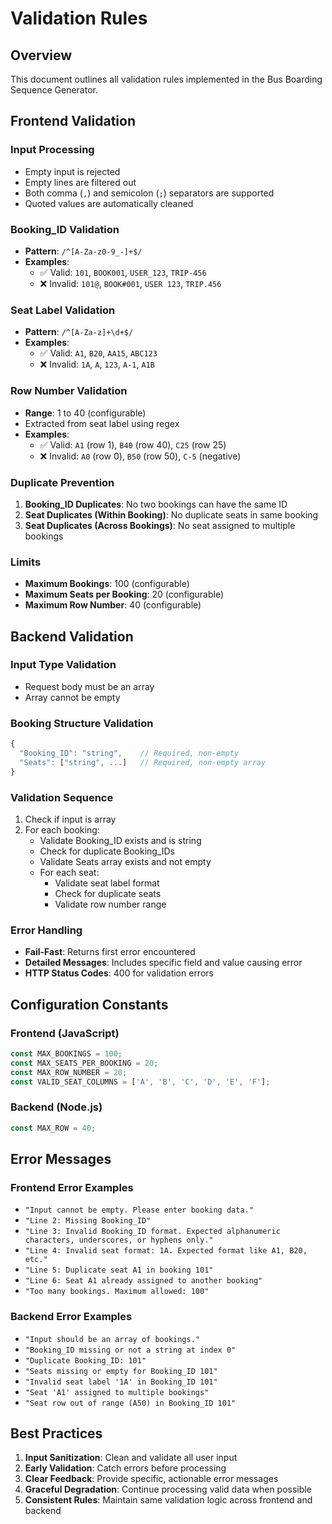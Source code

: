 # Validation Rules

## Overview
This document outlines all validation rules implemented in the Bus Boarding Sequence Generator.

## Frontend Validation

### Input Processing
- Empty input is rejected
- Empty lines are filtered out
- Both comma (`,`) and semicolon (`;`) separators are supported
- Quoted values are automatically cleaned

### Booking_ID Validation
- **Pattern**: `/^[A-Za-z0-9_-]+$/`
- **Examples**: 
  - ✅ Valid: `101`, `BOOK001`, `USER_123`, `TRIP-456`
  - ❌ Invalid: `101@`, `BOOK#001`, `USER 123`, `TRIP.456`

### Seat Label Validation
- **Pattern**: `/^[A-Za-z]+\d+$/`
- **Examples**:
  - ✅ Valid: `A1`, `B20`, `AA15`, `ABC123`
  - ❌ Invalid: `1A`, `A`, `123`, `A-1`, `A1B`

### Row Number Validation
- **Range**: 1 to 40 (configurable)
- Extracted from seat label using regex
- **Examples**:
  - ✅ Valid: `A1` (row 1), `B40` (row 40), `C25` (row 25)
  - ❌ Invalid: `A0` (row 0), `B50` (row 50), `C-5` (negative)

### Duplicate Prevention
1. **Booking_ID Duplicates**: No two bookings can have the same ID
2. **Seat Duplicates (Within Booking)**: No duplicate seats in same booking
3. **Seat Duplicates (Across Bookings)**: No seat assigned to multiple bookings

### Limits
- **Maximum Bookings**: 100 (configurable)
- **Maximum Seats per Booking**: 20 (configurable)
- **Maximum Row Number**: 40 (configurable)

## Backend Validation

### Input Type Validation
- Request body must be an array
- Array cannot be empty

### Booking Structure Validation
```javascript
{
  "Booking_ID": "string",    // Required, non-empty
  "Seats": ["string", ...]   // Required, non-empty array
}
```

### Validation Sequence
1. Check if input is array
2. For each booking:
   - Validate Booking_ID exists and is string
   - Check for duplicate Booking_IDs
   - Validate Seats array exists and not empty
   - For each seat:
     - Validate seat label format
     - Check for duplicate seats
     - Validate row number range

### Error Handling
- **Fail-Fast**: Returns first error encountered
- **Detailed Messages**: Includes specific field and value causing error
- **HTTP Status Codes**: 400 for validation errors

## Configuration Constants

### Frontend (JavaScript)
```javascript
const MAX_BOOKINGS = 100;
const MAX_SEATS_PER_BOOKING = 20;
const MAX_ROW_NUMBER = 20;
const VALID_SEAT_COLUMNS = ['A', 'B', 'C', 'D', 'E', 'F'];
```

### Backend (Node.js)
```javascript
const MAX_ROW = 40;
```

## Error Messages

### Frontend Error Examples
- `"Input cannot be empty. Please enter booking data."`
- `"Line 2: Missing Booking_ID"`
- `"Line 3: Invalid Booking_ID format. Expected alphanumeric characters, underscores, or hyphens only."`
- `"Line 4: Invalid seat format: 1A. Expected format like A1, B20, etc."`
- `"Line 5: Duplicate seat A1 in booking 101"`
- `"Line 6: Seat A1 already assigned to another booking"`
- `"Too many bookings. Maximum allowed: 100"`

### Backend Error Examples
- `"Input should be an array of bookings."`
- `"Booking_ID missing or not a string at index 0"`
- `"Duplicate Booking_ID: 101"`
- `"Seats missing or empty for Booking_ID 101"`
- `"Invalid seat label '1A' in Booking_ID 101"`
- `"Seat 'A1' assigned to multiple bookings"`
- `"Seat row out of range (A50) in Booking_ID 101"`

## Best Practices

1. **Input Sanitization**: Clean and validate all user input
2. **Early Validation**: Catch errors before processing
3. **Clear Feedback**: Provide specific, actionable error messages
4. **Graceful Degradation**: Continue processing valid data when possible
5. **Consistent Rules**: Maintain same validation logic across frontend and backend